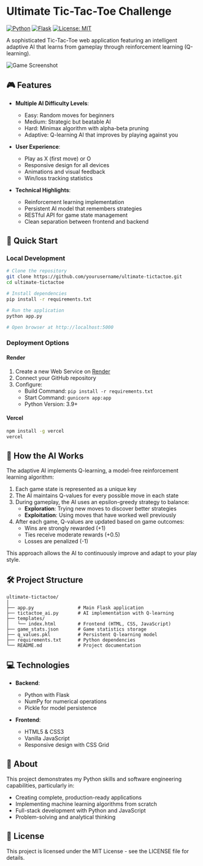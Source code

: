 # Ultimate Tic-Tac-Toe Challenge

[![Python](https://img.shields.io/badge/Python-3.9+-blue.svg)](https://www.python.org/)
[![Flask](https://img.shields.io/badge/Flask-2.0.1-green.svg)](https://flask.palletsprojects.com/)
[![License: MIT](https://img.shields.io/badge/License-MIT-yellow.svg)](https://opensource.org/licenses/MIT)

A sophisticated Tic-Tac-Toe web application featuring an intelligent adaptive AI that learns from gameplay through reinforcement learning (Q-learning).

![Game Screenshot](https://via.placeholder.com/600x400?text=Tic-Tac-Toe+Challenge)

## 🎮 Features

- **Multiple AI Difficulty Levels**:
  - Easy: Random moves for beginners
  - Medium: Strategic but beatable AI
  - Hard: Minimax algorithm with alpha-beta pruning
  - Adaptive: Q-learning AI that improves by playing against you

- **User Experience**:
  - Play as X (first move) or O
  - Responsive design for all devices
  - Animations and visual feedback
  - Win/loss tracking statistics

- **Technical Highlights**:
  - Reinforcement learning implementation
  - Persistent AI model that remembers strategies
  - RESTful API for game state management
  - Clean separation between frontend and backend

## 🚀 Quick Start

### Local Development

```bash
# Clone the repository
git clone https://github.com/yourusername/ultimate-tictactoe.git
cd ultimate-tictactoe

# Install dependencies
pip install -r requirements.txt

# Run the application
python app.py

# Open browser at http://localhost:5000
```

### Deployment Options

#### Render

1. Create a new Web Service on [Render](https://render.com)
2. Connect your GitHub repository
3. Configure:
   - Build Command: `pip install -r requirements.txt`
   - Start Command: `gunicorn app:app`
   - Python Version: 3.9+

#### Vercel

```bash
npm install -g vercel
vercel
```

## 🧠 How the AI Works

The adaptive AI implements Q-learning, a model-free reinforcement learning algorithm:

1. Each game state is represented as a unique key
2. The AI maintains Q-values for every possible move in each state
3. During gameplay, the AI uses an epsilon-greedy strategy to balance:
   - **Exploration**: Trying new moves to discover better strategies
   - **Exploitation**: Using moves that have worked well previously
4. After each game, Q-values are updated based on game outcomes:
   - Wins are strongly rewarded (+1)
   - Ties receive moderate rewards (+0.5)
   - Losses are penalized (-1)

This approach allows the AI to continuously improve and adapt to your play style.

## 🛠️ Project Structure

```
ultimate-tictactoe/
│
├── app.py                # Main Flask application
├── tictactoe_ai.py       # AI implementation with Q-learning
├── templates/
│   └── index.html        # Frontend (HTML, CSS, JavaScript)
├── game_stats.json       # Game statistics storage
├── q_values.pkl          # Persistent Q-learning model
├── requirements.txt      # Python dependencies
└── README.md             # Project documentation
```

## 💻 Technologies

- **Backend**:
  - Python with Flask
  - NumPy for numerical operations
  - Pickle for model persistence

- **Frontend**:
  - HTML5 & CSS3
  - Vanilla JavaScript
  - Responsive design with CSS Grid

## 📖 About

This project demonstrates my Python skills and software engineering capabilities, particularly in:
- Creating complete, production-ready applications
- Implementing machine learning algorithms from scratch
- Full-stack development with Python and JavaScript
- Problem-solving and analytical thinking

## 📄 License

This project is licensed under the MIT License - see the LICENSE file for details.